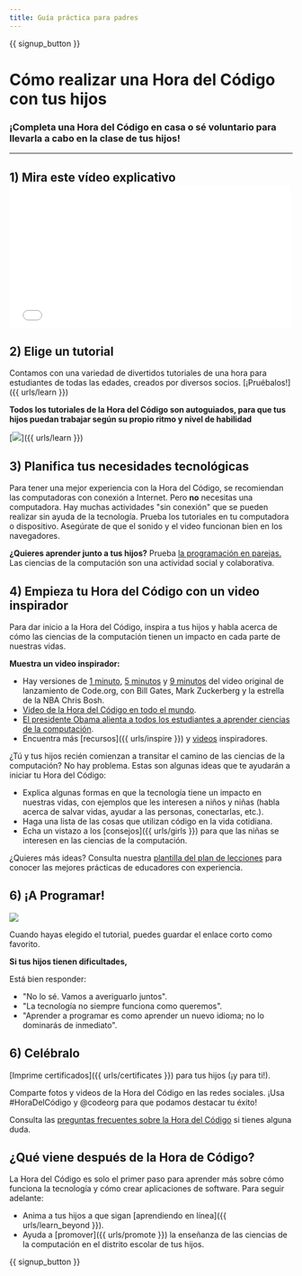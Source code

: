```yaml
---
title: Guía práctica para padres
---
```


{{ signup_button }}

# Cómo realizar una Hora del Código con tus hijos

### ¡Completa una Hora del Código en casa o sé voluntario para llevarla a cabo en la clase de tus hijos!

* * *

## 1) Mira este vídeo explicativo <iframe width="500" height="255" src="//www.youtube.com/embed/SrnvvWDm73k" frameborder="0" allowfullscreen mark="crwd-mark"></iframe> 

## 2) Elige un tutorial

Contamos con una variedad de divertidos tutoriales de una hora para estudiantes de todas las edades, creados por diversos socios. [¡Pruébalos!]({{ urls/learn }})

**Todos los tutoriales de la Hora del Código son autoguiados, para que tus hijos puedan trabajar según su propio ritmo y nivel de habilidad**

[![](/images/fit-700/tutorials.png)]({{ urls/learn }})

## 3) Planifica tus necesidades tecnológicas

Para tener una mejor experiencia con la Hora del Código, se recomiendan las computadoras con conexión a Internet. Pero **no** necesitas una computadora. Hay muchas actividades "sin conexión" que se pueden realizar sin ayuda de la tecnología. Prueba los tutoriales en tu computadora o dispositivo. Asegúrate de que el sonido y el video funcionan bien en los navegadores.

**¿Quieres aprender junto a tus hijos?** Prueba [la programación en parejas.](http://www.ncwit.org/resources/pair-programming-box-power-collaborative-learning) Las ciencias de la computación son una actividad social y colaborativa.

## 4) Empieza tu Hora del Código con un video inspirador

Para dar inicio a la Hora del Código, inspira a tus hijos y habla acerca de cómo las ciencias de la computación tienen un impacto en cada parte de nuestras vidas.

**Muestra un video inspirador:**

- Hay versiones de [1 minuto](https://www.youtube.com/watch?v=qYZF6oIZtfc), [5 minutos](https://www.youtube.com/watch?v=nKIu9yen5nc) y [9 minutos](https://www.youtube.com/watch?v=dU1xS07N-FA) del video original de lanzamiento de Code.org, con Bill Gates, Mark Zuckerberg y la estrella de la NBA Chris Bosh.
- [Video de la Hora del Código en todo el mundo](https://www.youtube.com/watch?v=KsOIlDT145A).
- [El presidente Obama alienta a todos los estudiantes a aprender ciencias de la computación](https://www.youtube.com/watch?v=6XvmhE1J9PY).
- Encuentra más [recursos]({{ urls/inspire }}) y [videos](https://www.youtube.com/playlist?list=PLzdnOPI1iJNfpD8i4Sx7U0y2MccnrNZuP) inspiradores.

¿Tú y tus hijos recién comienzan a transitar el camino de las ciencias de la computación? No hay problema. Estas son algunas ideas que te ayudarán a iniciar tu Hora del Código:

- Explica algunas formas en que la tecnología tiene un impacto en nuestras vidas, con ejemplos que les interesen a niños y niñas (habla acerca de salvar vidas, ayudar a las personas, conectarlas, etc.).
- Haga una lista de las cosas que utilizan código en la vida cotidiana.
- Echa un vistazo a los [consejos]({{ urls/girls }}) para que las niñas se interesen en las ciencias de la computación.

¿Quieres más ideas? Consulta nuestra [plantilla del plan de lecciones](/files/AfterschoolEducatorLessonPlanOutline.docx) para conocer las mejores prácticas de educadores con experiencia.

## 6) ¡A Programar!

<img src="/images/fit-700/tutorial-short-link.png" />

Cuando hayas elegido el tutorial, puedes guardar el enlace corto como favorito.

**Si tus hijos tienen dificultades,**

Está bien responder:

- "No lo sé. Vamos a averiguarlo juntos".
- "La tecnología no siempre funciona como queremos".
- "Aprender a programar es como aprender un nuevo idioma; no lo dominarás de inmediato".

## 6) Celébralo

[Imprime certificados]({{ urls/certificates }}) para tus hijos (¡y para ti!).

Comparte fotos y videos de la Hora del Código en las redes sociales. ¡Usa #HoraDelCódigo y @codeorg para que podamos destacar tu éxito!

Consulta las [preguntas frecuentes sobre la Hora del Código](https://support.code.org/hc/en-us/categories/200147083-Hour-of-Code) si tienes alguna duda.

## ¿Qué viene después de la Hora de Código?

La Hora del Código es solo el primer paso para aprender más sobre cómo funciona la tecnología y cómo crear aplicaciones de software. Para seguir adelante:

- Anima a tus hijos a que sigan [aprendiendo en línea]({{ urls/learn_beyond }}).
- Ayuda a [promover]({{ urls/promote }}) la enseñanza de las ciencias de la computación en el distrito escolar de tus hijos.

{{ signup_button }}